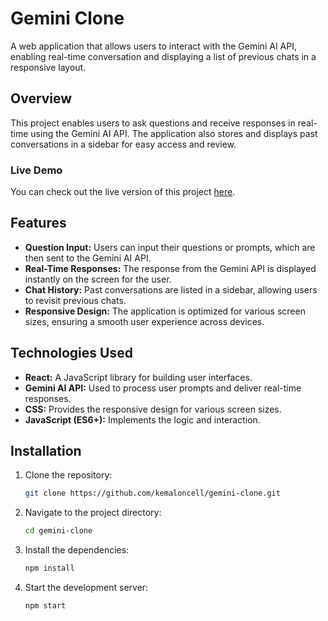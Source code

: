 # Gemini Clone

A web application that allows users to interact with the Gemini AI API, enabling real-time conversation and displaying a list of previous chats in a responsive layout.

## Overview

This project enables users to ask questions and receive responses in real-time using the Gemini AI API. The application also stores and displays past conversations in a sidebar for easy access and review.

### Live Demo

You can check out the live version of this project [here](https://main--gemini-clone11.netlify.app/).

## Features

- **Question Input:** Users can input their questions or prompts, which are then sent to the Gemini AI API.
- **Real-Time Responses:** The response from the Gemini API is displayed instantly on the screen for the user.
- **Chat History:** Past conversations are listed in a sidebar, allowing users to revisit previous chats.
- **Responsive Design:** The application is optimized for various screen sizes, ensuring a smooth user experience across devices.

## Technologies Used

- **React:** A JavaScript library for building user interfaces.
- **Gemini AI API:** Used to process user prompts and deliver real-time responses.
- **CSS:** Provides the responsive design for various screen sizes.
- **JavaScript (ES6+):** Implements the logic and interaction.

## Installation

1. Clone the repository:

   ```bash
   git clone https://github.com/kemaloncell/gemini-clone.git
   
2. Navigate to the project directory:
   ```bash
   cd gemini-clone

3. Install the dependencies:
   ```bash
   npm install

4. Start the development server:
   ```bash
   npm start
